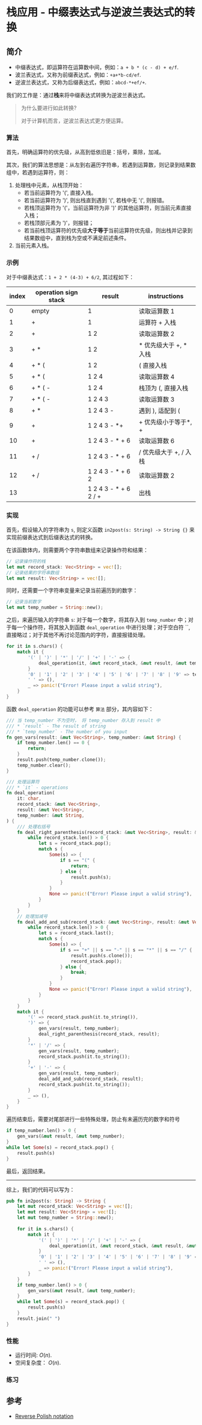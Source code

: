 # 栈应用 - 中缀表达式与逆波兰表达式的转换

## 简介

- 中缀表达式，即运算符在运算数中间，例如：`a + b * (c - d) + e/f`.
- 波兰表达式，又称为前缀表达式，例如：`+a+*b-cd/ef`.
- 逆波兰表达式，又称为后缀表达式，例如：`abcd-*+ef/+`.

我们的工作是：通过**栈**来将中缀表达式转换为逆波兰表达式。

> 为什么要进行如此转换?
>
> 对于计算机而言，逆波兰表达式更方便运算。

### 算法

首先，明确运算符的优先级，从高到低依旧是：括号，乘除，加减。

其次，我们的算法思想是：从左到右遍历字符串，若遇到运算数，则记录到结果数组中，若遇到运算符，则：

1. 处理栈中元素，从栈顶开始：
    - 若当前运算符为 '(', 直接入栈。
    - 若当前运算符为 ')', 则出栈直到遇到 '(', 若栈中无 '(', 则报错。
    - 若栈顶运算符为 '('，当前运算符为非 ')' 的其他运算符，则当前元素直接入栈；
    - 若栈顶部元素为 ')'，则报错；
    - 若当前栈顶运算符的优先级**大于等于**当前运算符优先级，则出栈并记录到结果数组中，直到栈为空或不满足前述条件。
2. 当前元素入栈。

### 示例

对于中缀表达式：`1 + 2 * (4-3) + 6/2`, 其过程如下：

|index |operation sign stack|result                  | instructions     |
| -    |  -                 | -                      |  -               |
| 0    | empty              | 1                      | 读取运算数 1       |
| 1    | +                  | 1                      | 运算符 + 入栈      |
| 2    | +                  | 1 2                    | 读取运算数 2       |
| 3    | + *| 1 2                    |* 优先级大于 +, * 入栈  |
| 4    | + * (              | 1 2                    | ( 直接入栈        |
| 5    | + * (              | 1 2 4                  | 读取运算数 4       |
| 6    | + * ( -            | 1 2 4                  | 栈顶为 (, 直接入栈  |
| 7    | + * ( -            | 1 2 4 3                | 读取运算数 3       |
| 8    | + *                | 1 2 4 3 -              | 遇到 ), 适配到 (   |
| 9    | +                  | 1 2 4 3 - *+          | + 优先级小于等于*, +   |
| 10   | +                  | 1 2 4 3 - * + 6        | 读取运算数 6       |
| 11   | + /                | 1 2 4 3 - * + 6        | / 优先级大于 +, / 入栈  |
| 12   | + /                | 1 2 4 3 - * + 6 2      | 读取运算数 2       |
| 13   |                    | 1 2 4 3 - * + 6 2 / +  | 出栈              |

### 实现

首先，假设输入的字符串为 `s`, 则定义函数 `in2post(s: String) -> String {}` 来实现前缀表达式到后缀表达式的转换。

在该函数体内，则需要两个字符串数组来记录操作符和结果：

```rust
// 记录操作符的栈
let mut record_stack: Vec<String> = vec![];
// 记录结果的字符串数组
let mut result: Vec<String> = vec![];
```

同时，还需要一个字符串变量来记录当前遍历到的数字：

```rust
// 记录当前数字
let mut temp_number = String::new();
```

之后，来遍历输入的字符串 `s`: 对于每一个数字，将其存入到 `temp_number` 中；对于每一个操作符，将其放入到函数 `deal_operation` 中进行处理；对于空白符 ``, 直接略过；对于其他不再讨论范围内的字符，直接报错处理。

```rust
for it in s.chars() {
    match it {
        '(' | ')' | '*' | '/' | '+' | '-' => {
            deal_operation(it, &mut record_stack, &mut result, &mut temp_number);
        }
        '0' | '1' | '2' | '3' | '4' | '5' | '6' | '7' | '8' | '9' => temp_number.push(it),
        ' ' => (),
        _ => panic!("Error! Please input a valid string"),
    }
}
```

函数 `deal_operation` 的功能可以参考 `算法` 部分，其内容如下：

```rust
/// 当 temp_number 不为空时， 将 temp_number 存入到 result 中
/// * `result` - The result of string
/// * `temp_number` - The number of you input
fn gen_vars(result: &mut Vec<String>, temp_number: &mut String) {
    if temp_number.len() == 0 {
        return;
    }
    result.push(temp_number.clone());
    temp_number.clear();
}

/// 处理运算符
/// * `it` - operations
fn deal_operation(
    it: char,
    record_stack: &mut Vec<String>,
    result: &mut Vec<String>,
    temp_number: &mut String,
) {
    /// 处理右括号
    fn deal_right_parenthesis(record_stack: &mut Vec<String>, result: &mut Vec<String>) {
        while record_stack.len() > 0 {
            let s = record_stack.pop();
            match s {
                Some(s) => {
                    if s == "(" {
                        return;
                    } else {
                        result.push(s);
                    }
                }
                None => panic!("Error! Please input a valid string"),
            }
        }
    }
    // 处理加减号
    fn deal_add_and_sub(record_stack: &mut Vec<String>, result: &mut Vec<String>) {
        while record_stack.len() > 0 {
            let s = record_stack.last();
            match s {
                Some(s) => {
                    if s == "+" || s == "-" || s == "*" || s == "/" {
                        result.push(s.clone());
                        record_stack.pop();
                    } else {
                        break;
                    }
                }
                None => panic!("Error! Please input a valid string"),
            }
        }
    }
    match it {
        '(' => record_stack.push(it.to_string()),
        ')' => {
            gen_vars(result, temp_number);
            deal_right_parenthesis(record_stack, result);
        }
        '*' | '/' => {
            gen_vars(result, temp_number);
            record_stack.push(it.to_string());
        }
        '+' | '-' => {
            gen_vars(result, temp_number);
            deal_add_and_sub(record_stack, result);
            record_stack.push(it.to_string());
        }
        _ => (),
    }
}
```

遍历结束后，需要对尾部进行一些特殊处理，防止有未遍历完的数字和符号

```rust
if temp_number.len() > 0 {
    gen_vars(&mut result, &mut temp_number);
}
while let Some(s) = record_stack.pop() {
    result.push(s)
}
```

最后，返回结果。

----

综上，我们的代码可以写为：

```rust
pub fn in2post(s: String) -> String {
    let mut record_stack: Vec<String> = vec![];
    let mut result: Vec<String> = vec![];
    let mut temp_number = String::new();
    
    for it in s.chars() {
        match it {
            '(' | ')' | '*' | '/' | '+' | '-' => {
                deal_operation(it, &mut record_stack, &mut result, &mut temp_number);
            }
            '0' | '1' | '2' | '3' | '4' | '5' | '6' | '7' | '8' | '9' => temp_number.push(it),
            ' ' => (),
            _ => panic!("Error! Please input a valid string"),
        }
    }
    if temp_number.len() > 0 {
        gen_vars(&mut result, &mut temp_number);
    }
    while let Some(s) = record_stack.pop() {
        result.push(s)
    }
    result.join(" ")
}
```

### 性能

- 运行时间: $O(n)$.
- 空间复杂度： $O(n)$.

### 练习

## 参考

- [Reverse Polish notation](https://en.wikipedia.org/wiki/Reverse_Polish_notation)
